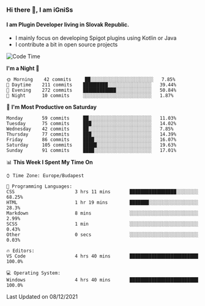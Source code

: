 ### Hi there 👋, I am iGniSs

#### I am Plugin Developer living in Slovak Republic.
- I mainly focus on developing Spigot plugins using Kotlin or Java
- I contribute a bit in open source projects

<!--START_SECTION:waka-->
![Code Time](http://img.shields.io/badge/Code%20Time-749%20hrs%2027%20mins-blue)

**I'm a Night 🦉** 

```text
🌞 Morning    42 commits     ██░░░░░░░░░░░░░░░░░░░░░░░   7.85% 
🌆 Daytime    211 commits    █████████░░░░░░░░░░░░░░░░   39.44% 
🌃 Evening    272 commits    ████████████░░░░░░░░░░░░░   50.84% 
🌙 Night      10 commits     ░░░░░░░░░░░░░░░░░░░░░░░░░   1.87%

```
📅 **I'm Most Productive on Saturday** 

```text
Monday       59 commits     ██░░░░░░░░░░░░░░░░░░░░░░░   11.03% 
Tuesday      75 commits     ███░░░░░░░░░░░░░░░░░░░░░░   14.02% 
Wednesday    42 commits     ██░░░░░░░░░░░░░░░░░░░░░░░   7.85% 
Thursday     77 commits     ███░░░░░░░░░░░░░░░░░░░░░░   14.39% 
Friday       86 commits     ████░░░░░░░░░░░░░░░░░░░░░   16.07% 
Saturday     105 commits    █████░░░░░░░░░░░░░░░░░░░░   19.63% 
Sunday       91 commits     ████░░░░░░░░░░░░░░░░░░░░░   17.01%

```


📊 **This Week I Spent My Time On** 

```text
⌚︎ Time Zone: Europe/Budapest

💬 Programming Languages: 
CSS                      3 hrs 11 mins       █████████████████░░░░░░░░   68.25% 
HTML                     1 hr 19 mins        ███████░░░░░░░░░░░░░░░░░░   28.3% 
Markdown                 8 mins              ░░░░░░░░░░░░░░░░░░░░░░░░░   2.99% 
SCSS                     1 min               ░░░░░░░░░░░░░░░░░░░░░░░░░   0.43% 
Other                    0 secs              ░░░░░░░░░░░░░░░░░░░░░░░░░   0.03%

🔥 Editors: 
VS Code                  4 hrs 40 mins       █████████████████████████   100.0%

💻 Operating System: 
Windows                  4 hrs 40 mins       █████████████████████████   100.0%

```


 Last Updated on 08/12/2021
<!--END_SECTION:waka-->